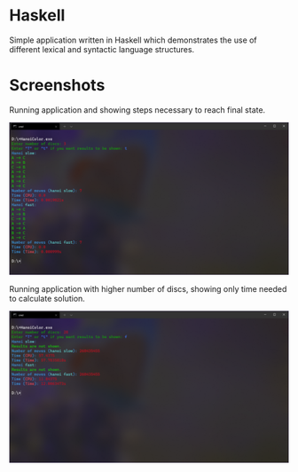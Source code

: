 # Haskell
Simple application written in Haskell which demonstrates the use of different lexical and syntactic language structures.
# Screenshots
Running application and showing steps necessary to reach final state.

![Screenshot1](Hanoi1.png)

Running application with higher number of discs, showing only time needed to calculate solution.

![Screenshot2](Hanoi2.png)

